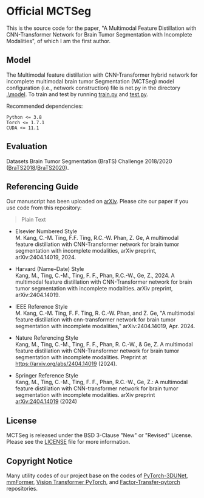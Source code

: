 # Official MCTSeg
This is the source code for the paper, "A Multimodal Feature Distillation with CNN-Transformer Network for Brain Tumor Segmentation with Incomplete Modalities", of which I am the first author.<!-- [IEEE Journal of Biomedical and Health Informatics (IEEE J-BHI or IEEE JBHI)](https://www.embs.org/jbhi)-->

## Model
The Multimodal feature distillation with CNN-Transformer hybrid network for incomplete multimodal brain tumor Segmentation (MCTSeg) model configuration (i.e., network construction) file is net.py in the directory [.\model](https://github.com/mkang315/MCTSeg/tree/main/model).
To train and test by running [train.py](https://github.com/mkang315/MCTSeg/blob/main/train.py) and [test.py](https://github.com/mkang315/MCTSeg/blob/main/test.py).

Recommended dependencies:
```
Python <= 3.8
Torch <= 1.7.1
CUDA <= 11.1
```

## Evaluation
Datasets Brain Tumor Segmentation (BraTS) Challenge 2018/2020 ([BraTS2018](https://www.med.upenn.edu/sbia/brats2018.html)/[BraTS2020](https://www.med.upenn.edu/cbica/brats2020/)).

## Referencing Guide
Our manuscript has been uploaded on [arXiv](https://arxiv.org/abs/2404.14019). Please cite our paper if you use code from this repository:
> Plain Text

- Elsevier Numbered Style</br>
M. Kang, C.-M. Ting, F.F. Ting, R.C.-W. Phan, Z. Ge, A multimodal feature distillation with CNN-Transformer network for brain tumor segmentation with incomplete modalities, arXiv preprint, arXiv:2404.14019, 2024.</br>

- Harvard (Name–Date) Style</br>
Kang, M., Ting, C.-M., Ting, F. F., Phan, R.C.-W., Ge, Z., 2024. A multimodal feature distillation with CNN-Transformer network for brain tumor segmentation with incomplete modalities. arXiv preprint, arXiv:2404.14019.</br>

- IEEE Reference Style</br>
M. Kang, C.-M. Ting, F. F. Ting, R. C.-W. Phan, and Z. Ge, "A multimodal feature distillation with cnn-transformer network for brain tumor segmentation with incomplete modalities," arXiv:2404.14019, Apr. 2024.</br>

- Nature Referencing Style</br>
Kang, M., Ting, C.-M., Ting, F. F., Phan, R. C.-W., & Ge, Z. A multimodal feature distillation with CNN-Transformer network for brain tumor segmentation with incomplete modalities. Preprint at https://arxiv.org/abs/2404.14019 (2024).</br>

- Springer Reference Style</br>
Kang, M., Ting, C.-M., Ting, F. F., Phan, R.C.-W., Ge, Z.: A multimodal feature distillation with CNN-transformer network for brain tumor segmentation with incomplete modalities. arXiv preprint [arXiv:2404.14019](https://arxiv.org/abs/2404.14019) (2024)</br>


<!--
> BibTeX Format</br>
```
\begin{thebibliography}{1}
\bibitem{bib1} M. Kang, R. C.-W. Phan, F. F. Ting, Z. Ge, and C.-M. Ting, "A multimodal feature distillation with cnn-transformer network for brain tumor segmentation with incomplete modalities," {\it IEEE J. Biomed. Health Inform.}, in press, 105057, May 2024.
\end{thebibliography}
```
```
@article{Kang24Mctseg,
  author = "Kang, Ming and Ting, Fung Fung and Phan, Rapha{\"e}l C.-W. and Ge, Zongyuan and Ting, Chee-Ming",
  title = "A multimodal feature distillation with CNN-Transformer network for brain tumor segmentation with incomplete modalities",
  journal = "IEEE J. Biomed. Health Inform.",
  volume = "28",
  number = "00",
  pages = "0000--0000",
  publisher = "IEEE",
  address = "Piscataway",
  year = "2024",
  doi= "10.1109/JBHI.2024.3400000",
  url = "https://doi.org/10.1109/JBHI.2024.3400000"
}
```
```
@article{Kang24Mctseg,
  author = "Ming Kang and Fung Fung Ting and Rapha{\"e}l C.-W. Phan and Zongyuan Ge and Chee-Ming Ting",
  title = "A multimodal feature distillation with cnn-transformer network for brain tumor segmentation with incomplete modalities",
  journal = "IEEE J. Biomed. Health Inform.",
  volume = "28",
  number = "00",
  pages = "0000--0000",
  note = "in press",
  month = "Dec.",
  year = "2024",
}
```
<sup>**NOTE:** Please remove some optional *BibTeX* fields, for example, `series`, `volume`, `address`, `url` and so on, while the *LaTeX* compiler produces an error. Author names may be manually modified if not automatically abbreviated by the compiler under the control of the .bst file. `kang2023rcsyolo` could be `b1`, `bib1`, or `ref1` when references appear in the order in which they are cited. The quotation mark pair `""` in the field could be replaced by the brace `{}`. </sup>
-->

## License
MCTSeg is released under the BSD 3-Clause "New" or "Revised" License. Please see the [LICENSE](https://github.com/mkang315/PKGSeg/blob/main/LICENSE) file for more information.

## Copyright Notice
Many utility codes of our project base on the codes of [PyTorch-3DUNet](https://github.com/wolny/pytorch-3dunet), [mmFormer](https://github.com/YaoZhang93/mmFormer), [Vision Transformer PyTorch](https://github.com/asyml/vision-transformer-pytorch), and [Factor-Transfer-pytorch](https://github.com/Jangho-Kim/Factor-Transfer-pytorch) repositories.
